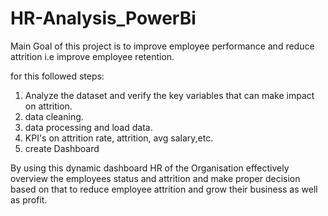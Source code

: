 # HR-Analysis_PowerBi
Main Goal of this project is to improve employee performance and reduce attrition i.e improve employee retention.
  
for this followed steps: 
1. Analyze the dataset and verify the key variables that can make impact on attrition.
2. data cleaning.
3. data processing and load data.
4. KPI's on attrition rate, attrition, avg salary,etc. 
5. create Dashboard
    
By using this dynamic dashboard HR of the  Organisation effectively overview the 
employees status 
and attrition and make proper decision based on that to 
reduce employee attrition and grow their business as well as profit.

 
 
